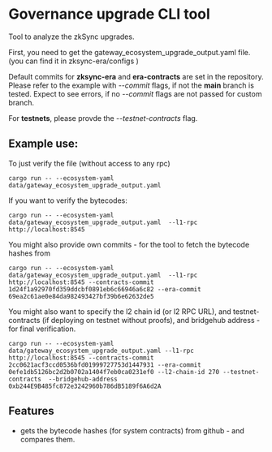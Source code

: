# Governance upgrade CLI tool

Tool to analyze the zkSync upgrades.



First, you need to get the gateway_ecosystem_upgrade_output.yaml file.
(you can find it in zksync-era/configs )

Default commits for **zksync-era** and **era-contracts** are set in the repository.
Please refer to the example with *--commit* flags, if not the **main** branch is tested.
Expect to see errors, if no *--commit* flags are not passed for custom branch.

For **testnets**, please provde the *--testnet-contracts* flag.


## Example use:

To just verify the file (without access to any rpc)

```
cargo run -- --ecosystem-yaml data/gateway_ecosystem_upgrade_output.yaml 
```

If you want to verify the bytecodes:
```
cargo run -- --ecosystem-yaml data/gateway_ecosystem_upgrade_output.yaml  --l1-rpc http://localhost:8545
```


You might also provide own commits - for the tool to fetch the bytecode hashes from
```
cargo run -- --ecosystem-yaml data/gateway_ecosystem_upgrade_output.yaml  --l1-rpc http://localhost:8545 --contracts-commit 1d24f1a92970fd359ddcbf0891eb6c66946a6c82 --era-commit 69ea2c61ae0e84da982493427bf39b6e62632de5
```

You might also want to specify the l2 chain id (or l2 RPC URL), and testnet-contracts (if deploying on testnet without proofs), and bridgehub address - for final verification.

```
cargo run -- --ecosystem-yaml data/gateway_ecosystem_upgrade_output.yaml --l1-rpc http://localhost:8545 --contracts-commit 2cc0621acf3ccd0536bfd01999727753d1447931 --era-commit 0efe1db5126bc2d2b0702a1404f7eb0ca0231ef0 --l2-chain-id 270 --testnet-contracts  --bridgehub-address 0xb244E9B485fc872e3242960b786dB5189f6A6d2A
```


## Features
- gets the bytecode hashes (for system contracts) from github - and compares them.
